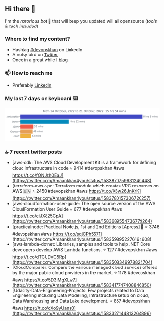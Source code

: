 <!--- [![Hits](https://hits.seeyoufarm.com/api/count/incr/badge.svg?url=https%3A%2F%2Fgithub.com%2Fakhan4u%2Fhit-counter&count_bg=%2379C83D&title_bg=%23555555&icon=&icon_color=%23E7E7E7&title=visits&edge_flat=false)](https://hits.seeyoufarm.com) --->

## Hi there 👋

I'm the _notorious bot_ 🤣 that will keep you updated will all opensource (_tools & tech included_) 

### Where to find my content?

* Hashtag [#devopskhan](https://www.linkedin.com/feed/hashtag/devopskhan) on LinkedIn
* A noisy bird on [Twitter](https://twitter.com/Amaankhan4you)
* Once in a great while I [blog](https://linuxparrot.com) 


### 📫 **How to reach me**

* Preferably [LinkedIn](https://www.linkedin.com/in/amaan-khan-linux-ninja)

### My last 7 days on keyboard ⌨️

<img src="https://github.com/akhan4u/akhan4u/blob/main/images/stat.svg" alt="Amaan's Wakatime Activity!"/>

### 🔝 7 recent twitter posts
<!-- DEVDOJO:START -->
- [aws-cdk: The AWS Cloud Development Kit is a framework for defining cloud infrastructure in code
⭐️ 9414
#devopskhan #aws
https://t.co/fONJzh0EaJ](https://twitter.com/Amaankhan4you/status/1583870759931240448)
- [terraform-aws-vpc: Terraform module which creates VPC resources on AWS 🇺🇦
⭐️ 2450
#devopskhan #aws
https://t.co/X6w26JnKrK](https://twitter.com/Amaankhan4you/status/1583780157306720257)
- [aws-cloudformation-user-guide: The open source version of the AWS CloudFormation User Guide
⭐️ 677
#devopskhan #aws
https://t.co/ciJX825CpA](https://twitter.com/Amaankhan4you/status/1583689554736779264)
- [practicalnode: Practical Node.js, 1st and 2nd Editions [Apress] 📓
⭐️ 3746
#devopskhan #aws
https://t.co/sqjCPh5671](https://twitter.com/Amaankhan4you/status/1583598952276164608)
- [aws-lambda-dotnet: Libraries, samples and tools to help .NET Core developers develop AWS Lambda functions.
⭐️ 1277
#devopskhan #aws
https://t.co/dTCUDVC5Rp](https://twitter.com/Amaankhan4you/status/1583508349978824704)
- [CloudComparer: Compare the various managed cloud services offered by the major public cloud providers in the market. 
⭐️ 1178
#devopskhan #aws
https://t.co/5D3iMgXLw7](https://twitter.com/Amaankhan4you/status/1583417747408846850)
- [Udacity-Data-Engineering-Projects: Few projects related to Data Engineering including Data Modeling, Infrastructure setup on cloud, Data Warehousing and Data Lake development.
⭐️ 867
#devopskhan #aws
https://t.co/cXo9yUana0](https://twitter.com/Amaankhan4you/status/1583327144813264896)
<!-- DEVDOJO:END -->

<!-- ![Amaan's GitHub stats](https://github-readme-stats.vercel.app/api?username=akhan4u&count_private=true&show_icons=true&hide=contribs) -->
